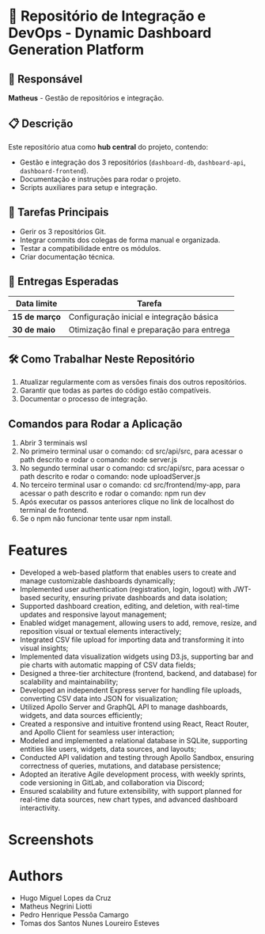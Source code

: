 # 🔧 Repositório de Integração e DevOps - Dynamic Dashboard Generation Platform

## 📌 Responsável
**Matheus** - Gestão de repositórios e integração.

## 📋 Descrição
Este repositório atua como **hub central** do projeto, contendo:
- Gestão e integração dos 3 repositórios (`dashboard-db`, `dashboard-api`, `dashboard-frontend`).
- Documentação e instruções para rodar o projeto.
- Scripts auxiliares para setup e integração.

## 📝 Tarefas Principais
- Gerir os 3 repositórios Git.
- Integrar commits dos colegas de forma manual e organizada.
- Testar a compatibilidade entre os módulos.
- Criar documentação técnica.

## 📆 Entregas Esperadas
| Data limite  | Tarefa  |
|-------------|--------|
| **15 de março**  | Configuração inicial e integração básica |
| **30 de maio**  | Otimização final e preparação para entrega |

## 🛠️ Como Trabalhar Neste Repositório
1. Atualizar regularmente com as versões finais dos outros repositórios.
2. Garantir que todas as partes do código estão compatíveis.
3. Documentar o processo de integração.

## Comandos para Rodar a Aplicação

1. Abrir 3 terminais wsl
2. No primeiro terminal usar o comando: cd src/api/src, para acessar o path descrito e rodar o comando: node server.js
3. No segundo terminal usar o comando: cd src/api/src, para acessar o path descrito e rodar o comando: node uploadServer.js
4. No terceiro terminal usar o comando: cd src/frontend/my-app, para acessar o path descrito e rodar o comando: npm run dev
5. Após executar os passos anteriores clique no link de localhost do terminal de frontend.
6. Se o npm não funcionar tente usar npm install.

# Features

- Developed a web-based platform that enables users to create and manage customizable dashboards dynamically;
- Implemented user authentication (registration, login, logout) with JWT-based security, ensuring private dashboards and data isolation;
- Supported dashboard creation, editing, and deletion, with real-time updates and responsive layout management;
- Enabled widget management, allowing users to add, remove, resize, and reposition visual or textual elements interactively;
- Integrated CSV file upload for importing data and transforming it into visual insights;
- Implemented data visualization widgets using D3.js, supporting bar and pie charts with automatic mapping of CSV data fields;
- Designed a three-tier architecture (frontend, backend, and database) for scalability and maintainability;
- Developed an independent Express server for handling file uploads, converting CSV data into JSON for visualization;
- Utilized Apollo Server and GraphQL API to manage dashboards, widgets, and data sources efficiently;
- Created a responsive and intuitive frontend using React, React Router, and Apollo Client for seamless user interaction;
- Modeled and implemented a relational database in SQLite, supporting entities like users, widgets, data sources, and layouts;
- Conducted API validation and testing through Apollo Sandbox, ensuring correctness of queries, mutations, and database persistence;
- Adopted an iterative Agile development process, with weekly sprints, code versioning in GitLab, and collaboration via Discord;
- Ensured scalability and future extensibility, with support planned for real-time data sources, new chart types, and advanced dashboard interactivity.

# Screenshots

# Authors

- Hugo Miguel Lopes da Cruz
- Matheus Negrini Liotti
- Pedro Henrique Pessôa Camargo
- Tomas dos Santos Nunes Loureiro Esteves
